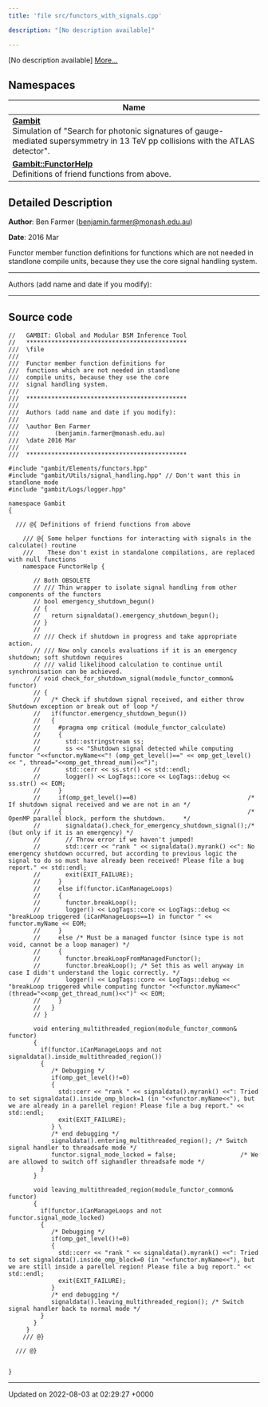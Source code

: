 ```yaml
---
title: 'file src/functors_with_signals.cpp'

description: "[No description available]"

---
```







[No description available] [More...](#detailed-description)

## Namespaces

| Name           |
| -------------- |
| **[Gambit](/documentation/code/colliderbit_development/namespaces/namespacegambit/)** <br>Simulation of "Search for photonic signatures of gauge-mediated supersymmetry in 13 TeV pp collisions with the ATLAS detector".  |
| **[Gambit::FunctorHelp](/documentation/code/colliderbit_development/namespaces/namespacegambit_1_1functorhelp/)** <br>Definitions of friend functions from above.  |

## Detailed Description


**Author**: Ben Farmer ([benjamin.farmer@monash.edu.au](mailto:benjamin.farmer@monash.edu.au)) 

**Date**: 2016 Mar

Functor member function definitions for functions which are not needed in standlone compile units, because they use the core signal handling system.



------------------

Authors (add name and date if you modify):



------------------




## Source code

```
//   GAMBIT: Global and Modular BSM Inference Tool
//   *********************************************
///  \file
///
///  Functor member function definitions for 
///  functions which are not needed in standlone
///  compile units, because they use the core
///  signal handling system.
///
///  *********************************************
///
///  Authors (add name and date if you modify):
///
///  \author Ben Farmer
///          (benjamin.farmer@monash.edu.au)
///  \date 2016 Mar
///
///  *********************************************

#include "gambit/Elements/functors.hpp"
#include "gambit/Utils/signal_handling.hpp" // Don't want this in standlone mode
#include "gambit/Logs/logger.hpp"

namespace Gambit
{

  /// @{ Definitions of friend functions from above

    /// @{ Some helper functions for interacting with signals in the calculate() routine
    ///    These don't exist in standalone compilations, are replaced with null functions
    namespace FunctorHelp {
       
       // Both OBSOLETE   
       // /// Thin wrapper to isolate signal handling from other components of the functors 
       // bool emergency_shutdown_begun()
       // {
       //   return signaldata().emergency_shutdown_begun();
       // }
       //      
       // /// Check if shutdown in progress and take appropriate action.
       // /// Now only cancels evaluations if it is an emergency shutdown; soft shutdown requires
       // /// valid likelihood calculation to continue until synchronisation can be achieved.
       // void check_for_shutdown_signal(module_functor_common& functor)
       // {
       //   /* Check if shutdown signal received, and either throw Shutdown exception or break out of loop */
       //   if(functor.emergency_shutdown_begun())
       //   {
       //     #pragma omp critical (module_functor_calculate)
       //     {
       //       std::ostringstream ss;
       //       ss << "Shutdown signal detected while computing functor "<<functor.myName<<"! (omp_get_level()==" << omp_get_level() << ", thread="<<omp_get_thread_num()<<")";
       //       std::cerr << ss.str() << std::endl;
       //       logger() << LogTags::core << LogTags::debug << ss.str() << EOM;
       //     }
       //     if(omp_get_level()==0)                               /* If shutdown signal received and we are not in an */
       //     {                                                    /* OpenMP parallel block, perform the shutdown.     */
       //       signaldata().check_for_emergency_shutdown_signal();/* (but only if it is an emergency) */
       //       // Throw error if we haven't jumped!
       //       std::cerr << "rank " << signaldata().myrank() <<": No emergency shutdown occurred, but according to previous logic the signal to do so must have already been received! Please file a bug report." << std::endl;
       //       exit(EXIT_FAILURE);
       //     } 
       //     else if(functor.iCanManageLoops)
       //     {
       //       functor.breakLoop();
       //       logger() << LogTags::core << LogTags::debug << "breakLoop triggered (iCanManageLoops==1) in functor " << functor.myName << EOM;
       //     }
       //     else /* Must be a managed functor (since type is not void, cannot be a loop manager) */
       //     {
       //       functor.breakLoopFromManagedFunctor();
       //       functor.breakLoop(); /* Set this as well anyway in case I didn't understand the logic correctly. */
       //       logger() << LogTags::core << LogTags::debug << "breakLoop triggered while computing functor "<<functor.myName<<" (thread="<<omp_get_thread_num()<<")" << EOM;
       //     }
       //   }
       // }

       void entering_multithreaded_region(module_functor_common& functor)
       {
         if(functor.iCanManageLoops and not signaldata().inside_multithreaded_region())
         {
            /* Debugging */
            if(omp_get_level()!=0)
            {
              std::cerr << "rank " << signaldata().myrank() <<": Tried to set signaldata().inside_omp_block=1 (in "<<functor.myName<<"), but we are already in a parellel region! Please file a bug report." << std::endl;
              exit(EXIT_FAILURE);
            } \
            /* end debugging */
            signaldata().entering_multithreaded_region(); /* Switch signal handler to threadsafe mode */
            functor.signal_mode_locked = false;                  /* We are allowed to switch off sighandler threadsafe mode */
         }
       }

       void leaving_multithreaded_region(module_functor_common& functor)
       {
         if(functor.iCanManageLoops and not functor.signal_mode_locked)
         {
            /* Debugging */
            if(omp_get_level()!=0)
            {
              std::cerr << "rank " << signaldata().myrank() <<": Tried to set signaldata().inside_omp_block=0 (in "<<functor.myName<<"), but we are still inside a parellel region! Please file a bug report." << std::endl;
              exit(EXIT_FAILURE);
            }
            /* end debugging */
            signaldata().leaving_multithreaded_region(); /* Switch signal handler back to normal mode */
         }
       }
     }
    /// @}

  /// @}


}
```


-------------------------------

Updated on 2022-08-03 at 02:29:27 +0000
